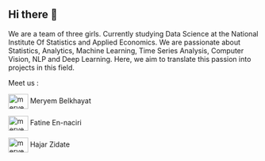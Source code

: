 ## Hi there 👋

 We are a team of three girls. Currently studying Data Science at the National Institute Of Statistics and Applied Economics.
We are passionate about Statistics, Analytics, Machine Learning, Time Series Analysis, Computer Vision, NLP and Deep Learning. 
Here, we aim to translate this passion into projects in this field.

Meet us : 

<a href="https://www.linkedin.com/in/meryem-belkhayat-5a90561b9/" target="blank"><img align="center" src="https://raw.githubusercontent.com/rahuldkjain/github-profile-readme-generator/master/src/images/icons/Social/linked-in-alt.svg" alt="meryem belkhayat" height="30" width="40" /></a> Meryem Belkhayat


<a href="https://www.linkedin.com/in/fatine-en-naciri-846b79199/" target="blank"><img align="center" src="https://raw.githubusercontent.com/rahuldkjain/github-profile-readme-generator/master/src/images/icons/Social/linked-in-alt.svg" alt="meryem belkhayat" height="30" width="40" /></a> Fatine En-naciri


<a href="https://www.linkedin.com/in/zidate-hajar-011aaa1b4/" target="blank"><img align="center" src="https://raw.githubusercontent.com/rahuldkjain/github-profile-readme-generator/master/src/images/icons/Social/linked-in-alt.svg" alt="meryem belkhayat" height="30" width="40" /></a> Hajar Zidate


